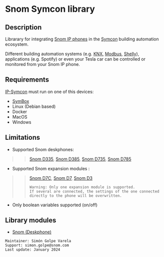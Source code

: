 # Snom Symcon library
## Description
Librarary for integrating [Snom IP phones](https://www.snom.com/en/products/) in the [Symcon](https://www.symcon.de/en/product/) building automation ecosystem.

Different building automation systems (e.g. [KNX](https://www.knx.org/knx-en/for-your-home/benefits/end-customers/), [Modbus](https://modbus.org/about_us.php), [Shelly](https://www.shelly.com/en)), applications (e.g. Spotify) or even your Tesla car can be controlled or monitored from your Snom IP phone.

## Requirements
[IP-Symcon](https://www.symcon.de/en/downloads/) must run on one of this devices:
- [SymBox](https://www.symcon.de/en/shop/symbox/)
- Linux (Debian based)
- Docker
- MacOS
- Windows

## Limitations
- Supported Snom deskphones: 
>>[Snom D335](https://www.snom.com/de/produkte/tischtelefone/d3xx/snom-d335/), [Snom D385](https://www.snom.com/de/produkte/tischtelefone/d3xx/snom-d385/), [Snom D735](https://www.snom.com/de/produkte/tischtelefone/d7xx/snom-d735/), [Snom D785](https://www.snom.com/de/produkte/tischtelefone/d7xx/snom-d785/)
- Supported Snom expansion modules :
>>[Snom D7C](https://www.snom.com/en/products/desk-phones/d7xx/snom-d7c/), [Snom D7](https://www.snom.com/de/produkte/tischtelefone/d7xx/snom-d7-w/), [Snom D3](https://www.snom.com/de/produkte/tischtelefone/d3xx/snom-d3/)
>>```
>>Warning: Only one expansion module is supported.
>>If several are connected, the settings of the one connected directly to the phone will be overwritten.
>>```
- Only boolean variables supported (on/off)

## Library modules
- [Snom (Deskphone)](https://github.com/symcon/Snom/tree/main/SnomDeskphone)

```
Maintainer: Simón Golpe Varela
Support: simon.golpe@snom.com
Last update: January 2024
```